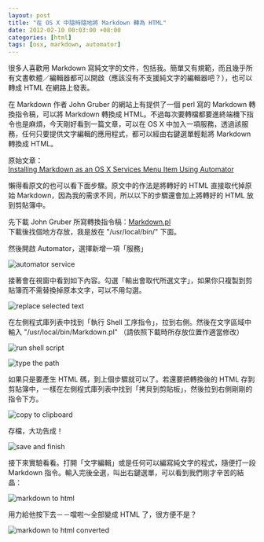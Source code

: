 ```yaml
--- 
layout: post
title: "在 OS X 中隨時隨地將 Markdown 轉為 HTML"
date: 2012-02-10 00:03:00 +08:00
categories: [html]
tags: [osx, markdown, automator]
---
```


<p>很多人喜歡用 Markdown 寫純文字的文件，包括我。簡單又有規範，而且幾乎所有文書軟體／編輯器都可以開啟（應該沒有不支援純文字的編輯器吧？），也可以轉成 HTML 在網路上發表。</p><p>在 Markdown 作者 John Gruber 的網站上有提供了一個 perl 寫的 Markdown 轉換指令稿，可以將 Markdown 轉換成 HTML。不過每次要轉檔都要進終端機下指令也是麻煩，今天剛好看到一篇文章，可以在 OS X 中加入一項服務，透過該服務，任何只要提供文字編輯的應用程式，都可以經由右鍵選單輕鬆將 Markdown 轉換成 HTML。</p><p>原始文章： <br /><a href="http://gothick.org.uk/2010/08/04/installing-markdown-as-a-os-x-service-using-automator-in-snow-leopard/">Installing Markdown as an OS X Services Menu Item Using Automator</a></p><p>懶得看原文的也可以看下面步驟。原文中的作法是將轉好的 HTML 直接取代掉原始 Markdown，因為我的需求不同，所以以下的步驟還會加上將轉好的 HTML 放到剪貼簿中。</p><p>先下載 John Gruber 所寫轉換指令稿：<a href="http://daringfireball.net/projects/downloads/Markdown_1.0.1.zip">Markdown.pl</a> <br />下載後找個地方存放，我是放在 "/usr/local/bin/" 下面。</p><p>然後開啟 Automator，選擇新增一項「服務」</p><p><img src="https://lh4.googleusercontent.com/-4jbqH4ULE6w/TzPgHEeogEI/AAAAAAAAJSc/bgQzB6TYjgY/s800/%25E8%259E%25A2%25E5%25B9%2595%25E5%25BF%25AB%25E7%2585%25A7%25202012-02-09%2520%25E4%25B8%258B%25E5%258D%25887.51.41.jpg" alt="automator service" title="" /></p><p>接著會在視窗中看到如下內容。勾選「輸出會取代所選文字」，如果你只複製到剪貼簿而不需替換掉原本文字，可以不用勾選。</p><p><img src="https://lh4.googleusercontent.com/-LuRLdVga0Y4/TzPgKjA6mHI/AAAAAAAAJS8/58PItFCGXgk/s800/%25E8%259E%25A2%25E5%25B9%2595%25E5%25BF%25AB%25E7%2585%25A7%25202012-02-09%2520%25E4%25B8%258A%25E5%258D%258811.14.07.png" alt="replace selected text" title="" /></p><p>在左側程式庫列表中找到「執行 Shell 工序指令」，拉到右側。然後在文字區域中輸入 "/usr/local/bin/Markdown.pl" （請依照下載時所存放位置作適當修改）</p><p><img src="https://lh5.googleusercontent.com/-Q8wzbS2X0Dw/TzPgHcbkCGI/AAAAAAAAJSo/xw4nFzqOFCA/s640/%25E8%259E%25A2%25E5%25B9%2595%25E5%25BF%25AB%25E7%2585%25A7%25202012-02-09%2520%25E4%25B8%258B%25E5%258D%25889.26.17.jpg" alt="run shell script" title="" /></p><p><img src="https://lh3.googleusercontent.com/-10YQiOu5AW4/TzPgG5s0EBI/AAAAAAAAJSU/4eNQAfG3Yrg/s640/%25E6%259C%25AA%25E5%2591%25BD%25E5%2590%258D.jpg" alt="type the path" title="" /></p><p>如果只是要產生 HTML 碼，到上個步驟就可以了。若還要把轉換後的 HTML 存到剪貼簿中，一樣在左側程式庫列表中找到「拷貝到剪貼板」，然後拉到右側剛剛的指令下方。</p><p><img src="https://lh6.googleusercontent.com/-TJAWpA8GPnk/TzPgGgTcfwI/AAAAAAAAJSY/8PGij1g0vIk/s640/%25E8%259E%25A2%25E5%25B9%2595%25E5%25BF%25AB%25E7%2585%25A7%25202012-02-09%2520%25E4%25B8%258B%25E5%258D%258812.03.42.jpg" alt="copy to clipboard" title="" /></p><p>存檔，大功告成！</p><p><img src="https://lh4.googleusercontent.com/-G-8wSTDEsNc/TzPgK0JVenI/AAAAAAAAJS4/96P8mzPIa9k/s800/%25E8%259E%25A2%25E5%25B9%2595%25E5%25BF%25AB%25E7%2585%25A7%25202012-02-09%2520%25E4%25B8%258A%25E5%258D%258811.18.21.png" alt="save and finish" title="" /></p><p>接下來實驗看看。打開「文字編輯」或是任何可以編寫純文字的程式，隨便打一段 Markdown 指令。輸入完後全選，叫出右鍵選單，可以看到我們剛才辛苦的結晶：</p><p><img src="https://lh5.googleusercontent.com/-R9N1rdjFFw8/TzPgGUUk5TI/AAAAAAAAJSQ/Y1AvgdQZ85c/s640/%25E8%259E%25A2%25E5%25B9%2595%25E5%25BF%25AB%25E7%2585%25A7%25202012-02-09%2520%25E4%25B8%258B%25E5%258D%258811.00.51.jpg" alt="markdown to html" title="" /></p><p>用力給他按下去－－噹啦～全部變成 HTML 了，很方便不是？</p><p><img src="https://lh3.googleusercontent.com/-Qa59zBrnckQ/TzPsFo4ZL-I/AAAAAAAAJUA/WbZnbPmarsk/s800/%25E8%259E%25A2%25E5%25B9%2595%25E5%25BF%25AB%25E7%2585%25A7%25202012-02-09%2520%25E4%25B8%258B%25E5%258D%258811.03.25.png" alt="markdown to html converted" title="" /></p>
